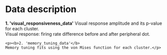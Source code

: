 <!DOCTYPE html>
<html>
<head>
    <h1>Data description</h1>
</head>
<body>
    <p><b>1. 'visual_responsiveness_data'</b>
    Visual response amplitude and its p-value for each cluster.<br>
    Visual response: firing rate difference before and after peripheral dot.</p>
  
    <p><b>2. 'memory_tuning_data'</b>
    Memory tuning fits using the von Mises function for each cluster.</p>
</body>
</html>
